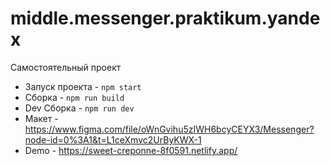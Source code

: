 # middle.messenger.praktikum.yandex

Самостоятельный проект

- Запуск проекта - `npm start`
- Сборка - `npm run build`
- Dev Сборка - `npm run dev`
- Макет - https://www.figma.com/file/oWnGvihu5zIWH6bcyCEYX3/Messenger?node-id=0%3A1&t=L1ceXmvc2UrByKWX-1
- Demo - https://sweet-creponne-8f0591.netlify.app/
